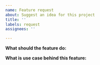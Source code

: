 ```yaml
---
name: Feature request
about: Suggest an idea for this project
title: ''
labels: request
assignees: ''

---
```


<!--
  For questions or requests for help, we would be happy if you post it on discussions.
  https://github.com/syself/csi-topolvm/discussions
  -->
**What should the feature do:**

**What is use case behind this feature:**
